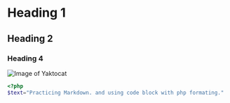 # Heading 1
## Heading 2
### Heading 4

![Image of Yaktocat](https://octodex.github.com/images/yaktocat.png)


``` php
<?php
$text="Practicing Markdown. and using code block with php formating."
```
